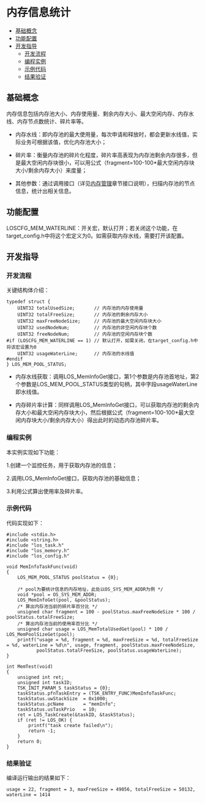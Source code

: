 # 内存信息统计<a name="ZH-CN_TOPIC_0000001078916690"></a>

-   [基础概念](#section52691565235)
-   [功能配置](#section470611682411)
-   [开发指导](#section9368374243)
    -   [开发流程](#section679912407257)
    -   [编程实例](#section1025453412611)
    -   [示例代码](#section165277971315)
    -   [结果验证](#section3460102414271)


## 基础概念<a name="section52691565235"></a>

内存信息包括内存池大小、内存使用量、剩余内存大小、最大空闲内存、内存水线、内存节点数统计、碎片率等。

-   内存水线：即内存池的最大使用量，每次申请和释放时，都会更新水线值，实际业务可根据该值，优化内存池大小；

-   碎片率：衡量内存池的碎片化程度，碎片率高表现为内存池剩余内存很多，但是最大空闲内存块很小，可以用公式（fragment=100-100\*最大空闲内存块大小/剩余内存大小）来度量；

-   其他参数：通过调用接口（详见[内存管理](kernel-mini-basic-memory-basic.md)章节接口说明），扫描内存池的节点信息，统计出相关信息。

## 功能配置<a name="section470611682411"></a>

LOSCFG\_MEM\_WATERLINE：开关宏，默认打开；若关闭这个功能，在target\_config.h中将这个宏定义为0。如需获取内存水线，需要打开该配置。

## 开发指导<a name="section9368374243"></a>

### 开发流程<a name="section679912407257"></a>

关键结构体介绍：

```
typedef struct {
    UINT32 totalUsedSize;       // 内存池的内存使用量
    UINT32 totalFreeSize;       // 内存池的剩余内存大小
    UINT32 maxFreeNodeSize;     // 内存池的最大空闲内存块大小
    UINT32 usedNodeNum;         // 内存池的非空闲内存块个数
    UINT32 freeNodeNum;         // 内存池的空闲内存块个数
#if (LOSCFG_MEM_WATERLINE == 1) // 默认打开，如需关闭，在target_config.h中将该宏设置为0
    UINT32 usageWaterLine;      // 内存池的水线值
#endif
} LOS_MEM_POOL_STATUS;
```

-   内存水线获取：调用LOS\_MemInfoGet接口，第1个参数是内存池首地址，第2个参数是LOS\_MEM\_POOL\_STATUS类型的句柄，其中字段usageWaterLine即水线值。

-   内存碎片率计算：同样调用LOS\_MemInfoGet接口，可以获取内存池的剩余内存大小和最大空闲内存块大小，然后根据公式（fragment=100-100\*最大空闲内存块大小/剩余内存大小）得出此时的动态内存池碎片率。

### 编程实例<a name="section1025453412611"></a>

本实例实现如下功能：

1.创建一个监控任务，用于获取内存池的信息；

2.调用LOS\_MemInfoGet接口，获取内存池的基础信息；

3.利用公式算出使用率及碎片率。

### 示例代码<a name="section165277971315"></a>

代码实现如下：

```
#include <stdio.h>
#include <string.h>
#include "los_task.h"
#include "los_memory.h"
#include "los_config.h"

void MemInfoTaskFunc(void)
{
    LOS_MEM_POOL_STATUS poolStatus = {0};

    /* pool为要统计信息的内存地址，此处以OS_SYS_MEM_ADDR为例 */
    void *pool = OS_SYS_MEM_ADDR;
    LOS_MemInfoGet(pool, &poolStatus);
    /* 算出内存池当前的碎片率百分比 */
    unsigned char fragment = 100 - poolStatus.maxFreeNodeSize * 100 / poolStatus.totalFreeSize;
    /* 算出内存池当前的使用率百分比 */
    unsigned char usage = LOS_MemTotalUsedGet(pool) * 100 / LOS_MemPoolSizeGet(pool);
    printf("usage = %d, fragment = %d, maxFreeSize = %d, totalFreeSize = %d, waterLine = %d\n", usage, fragment, poolStatus.maxFreeNodeSize, 
           poolStatus.totalFreeSize, poolStatus.usageWaterLine);
}

int MemTest(void)
{
    unsigned int ret;
    unsigned int taskID;
    TSK_INIT_PARAM_S taskStatus = {0};
    taskStatus.pfnTaskEntry = (TSK_ENTRY_FUNC)MemInfoTaskFunc;
    taskStatus.uwStackSize  = 0x1000;
    taskStatus.pcName       = "memInfo";
    taskStatus.usTaskPrio   = 10;
    ret = LOS_TaskCreate(&taskID, &taskStatus);
    if (ret != LOS_OK) {
        printf("task create failed\n");
        return -1;
    }
    return 0;
}
```

### 结果验证<a name="section3460102414271"></a>

编译运行输出的结果如下：

```
usage = 22, fragment = 3, maxFreeSize = 49056, totalFreeSize = 50132, waterLine = 1414
```

